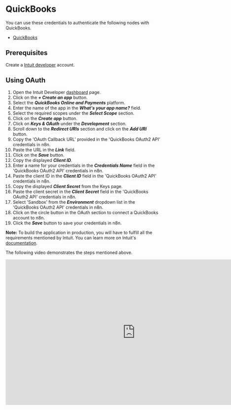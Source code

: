# QuickBooks

You can use these credentials to authenticate the following nodes with QuickBooks.

- [QuickBooks](/integrations/builtin/app-nodes/n8n-nodes-base.quickbooks/)

## Prerequisites

Create a [Intuit developer](https://developer.intuit.com/) account.

## Using OAuth

<!-- !!! tip  Note for n8n Cloud users
    You'll only need to enter the Credentials Name and click on the circle button in the OAuth section to connect your QuickBooks account to n8n.
 -->

1. Open the Intuit Developer [dashboard](https://developer.intuit.com/app/developer/dashboard) page.
2. Click on the ***+ Create an app*** button.
3. Select the ***QuickBooks Online and Payments*** platform.
4. Enter the name of the app in the ***What's your app name?*** field.
5. Select the required scopes under the ***Select Scope*** section.
6. Click on the ***Create app*** button.
7. Click on ***Keys & OAuth*** under the ***Development*** section.
8. Scroll down to the ***Redirect URIs*** section and click on the ***Add URI*** button.
9. Copy the 'OAuth Callback URL' provided in the 'QuickBooks OAuth2 API' credentials in n8n.
10. Paste the URL in the ***Link*** field.
11. Click on the ***Save*** button.
12. Copy the displayed ***Client ID***.
13. Enter a name for your credentials in the ***Credentials Name*** field in the 'QuickBooks OAuth2 API' credentials in n8n.
14. Paste the client ID in the ***Client ID*** field in the 'QuickBooks OAuth2 API' credentials in n8n.
15. Copy the displayed ***Client Secret*** from the Keys page.
16. Paste the client secret in the ***Client Secret*** field in the 'QuickBooks OAuth2 API' credentials in n8n.
17. Select 'Sandbox' from the ***Environment*** dropdown list in the 'QuickBooks OAuth2 API' credentials in n8n.
18. Click on the circle button in the OAuth section to connect a QuickBooks account to n8n.
19. Click the ***Save*** button to save your credentials in n8n.

**Note:** To build the application in production, you will have to fulfill all the requirements mentioned by Intuit. You can learn more on Intuit's [documentation](https://developer.intuit.com/app/developer/qbo/docs/go-live).

The following video demonstrates the steps mentioned above.

<div class="video-container">
<iframe width="840" height="472.5" src="https://www.youtube.com/embed/yAUDkgK74XY" frameborder="0" allow="accelerometer; autoplay; clipboard-write; encrypted-media; gyroscope; picture-in-picture" allowfullscreen></iframe>
</div>
